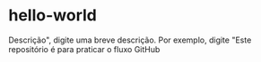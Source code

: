 # hello-world
Descrição", digite uma breve descrição. Por exemplo, digite "Este repositório é para praticar o fluxo GitHub
